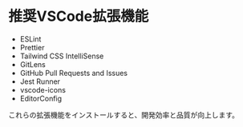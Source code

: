 # 推奨VSCode拡張機能

- ESLint
- Prettier
- Tailwind CSS IntelliSense
- GitLens
- GitHub Pull Requests and Issues
- Jest Runner
- vscode-icons
- EditorConfig

これらの拡張機能をインストールすると、開発効率と品質が向上します。
